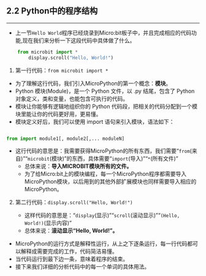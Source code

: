 ## 2.2 Python中的程序结构 ##
----------
- 上一节`Hello World`程序已经烧录到Micro:bit板子中，并且完成相应的代码功能,现在我们来分析一下这段代码中具体做了什么。


```Python
	from microbit import * 
		display.scroll("Hello, World!")
```
1. 第一行代码：`from microbit import *`

- 为了理解这行代码，我们引入MicroPython的第一个概念：**模块**。
- Python 模块(Module)，是一个 Python 文件，以 .py 结尾，包含了 Python 对象定义，类和变量，也能包含可执行的代码。
- 模块让你能够有逻辑地组织你的 Python 代码段，把相关的代码分配到一个模块里能让你的代码更好用，更易懂。
- 模块定义好后，我们可以使用 import 语句来引入模块，语法如下：

```python

from import module1[, module2[,... moduleN]

```

 - 这行代码的意思是：我需要获得MicroPython的所有东西，我们需要“`from`(来自)”“`microbit`(模块)”的东西，具体需要“`import`(导入)”“`*`(所有文件)”
	- 总体来说：**导入MICROBIT模块所有的文件。**
	- 为了给Micro:bit上的模块编程，每一个MicroPython程序都需要导入MicroPython模块，以后用到的其他外部扩展模块也同样需要导入相应的MicroPython。

2. 第二行代码：`display.scroll("Hello, World!")`
	
	- 这样代码的意思是：“`display`(显示)”“`scroll`(滚动显示)”“`(Hello, World!)`(显示内容)”
	- 总体来说：**滚动显示“Hello, World!”。**

- MicroPython的运行方式是解释性运行，从上之下逐条运行，每一行代码都可以解释成需要完成的工作，代码简洁易懂。
- 当代码运行到最下边一条，意味着程序的结束。
- 接下来我们详细的分析代码中的每一个单词的具体用法。 


